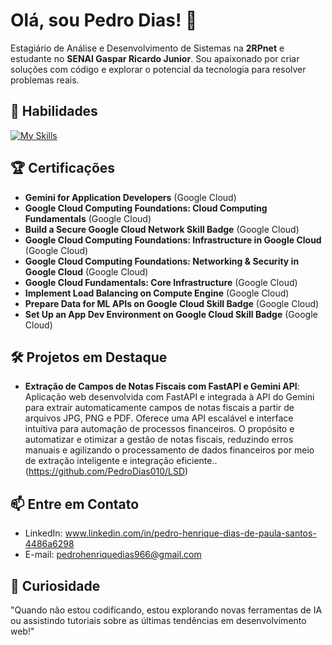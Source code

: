 # Olá, sou Pedro Dias! 👋

Estagiário de Análise e Desenvolvimento de Sistemas na **2RPnet** e estudante no **SENAI Gaspar Ricardo Junior**. Sou apaixonado por criar soluções com código e explorar o potencial da tecnologia para resolver problemas reais.

## 🚀 Habilidades
[![My Skills](https://skillicons.dev/icons?i=js,html,css,cs,discord,docker,git,nodejs,postgres,postman,py,react,tailwind,vscode)](https://skillicons.dev)

## 🏆 Certificações
- **Gemini for Application Developers** (Google Cloud)
- **Google Cloud Computing Foundations: Cloud Computing Fundamentals** (Google Cloud)
- **Build a Secure Google Cloud Network Skill Badge** (Google Cloud)
- **Google Cloud Computing Foundations: Infrastructure in Google Cloud** (Google Cloud)
- **Google Cloud Computing Foundations: Networking & Security in Google Cloud** (Google Cloud)
- **Google Cloud Fundamentals: Core Infrastructure** (Google Cloud)
- **Implement Load Balancing on Compute Engine** (Google Cloud)
- **Prepare Data for ML APIs on Google Cloud Skill Badge** (Google Cloud)
- **Set Up an App Dev Environment on Google Cloud Skill Badge** (Google Cloud)


## 🛠️ Projetos em Destaque
- **Extração de Campos de Notas Fiscais com FastAPI e Gemini API**: Aplicação web desenvolvida com FastAPI e integrada à API do Gemini para extrair automaticamente campos de notas fiscais a partir de arquivos JPG, PNG e PDF. Oferece uma API escalável e interface intuitiva para automação de processos financeiros. O propósito e automatizar e otimizar a gestão de notas fiscais, reduzindo erros manuais e agilizando o processamento de dados financeiros por meio de extração inteligente e integração eficiente.. (https://github.com/PedroDias010/LSD)


## 📫 Entre em Contato
- LinkedIn: www.linkedin.com/in/pedro-henrique-dias-de-paula-santos-4486a6298
- E-mail: pedrohenriquedias966@gmail.com

## 🎯 Curiosidade
"Quando não estou codificando, estou explorando novas ferramentas de IA ou assistindo tutoriais sobre as últimas tendências em desenvolvimento web!"
